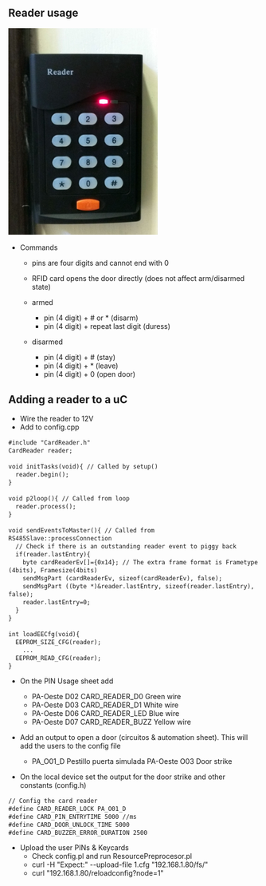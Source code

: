 ## Reader usage

<!-- ![](../../images/RFID%20Keypad.jpg?50%) -->
<img src="../../uploads/images/RFID%20Keypad.jpg" alt="keypad" style="width: 300px;"/> 

- Commands
  - pins are four digits and cannot end with 0 
  - RFID card opens the door directly (does not affect arm/disarmed state)
  - armed 
    - pin (4 digit) + # or \* (disarm) 
    - pin (4 digit) + repeat last digit (duress)

  - disarmed 
    - pin (4 digit) + # (stay) 
    - pin (4 digit) + \* (leave) 
    - pin (4 digit) + 0 (open door)

## Adding a reader to a uC

- Wire the reader to 12V
- Add to config.cpp

```
#include "CardReader.h"
CardReader reader;

void initTasks(void){ // Called by setup()
  reader.begin();
}

void p2loop(){ // Called from loop
  reader.process();
}

void sendEventsToMaster(){ // Called from RS485Slave::processConnection
  // Check if there is an outstanding reader event to piggy back
  if(reader.lastEntry){
    byte cardReaderEv[]={0x14}; // The extra frame format is Frametype (4bits), Framesize(4bits)
    sendMsgPart (cardReaderEv, sizeof(cardReaderEv), false);
    sendMsgPart ((byte *)&reader.lastEntry, sizeof(reader.lastEntry), false);
    reader.lastEntry=0;
  }
}

int loadEECfg(void){
  EEPROM_SIZE_CFG(reader);
    ...
  EEPROM_READ_CFG(reader);
}
```

- On the PIN Usage sheet add 
  - PA-Oeste D02 CARD\_READER\_D0 Green wire
  - PA-Oeste D03 CARD\_READER\_D1 White wire
  - PA-Oeste D06 CARD\_READER\_LED Blue wire
  - PA-Oeste D07 CARD\_READER\_BUZZ Yellow wire

- Add an output to open a door (circuitos & automation sheet). This will add the users to the config file
  - PA\_O01\_D Pestillo puerta simulada PA-Oeste O03 Door strike

- On the local device set the output for the door strike and other constants (config.h)

```
// Config the card reader
#define CARD_READER_LOCK PA_O01_D 
#define CARD_PIN_ENTRYTIME 5000 //ms
#define CARD_DOOR_UNLOCK_TIME 5000
#define CARD_BUZZER_ERROR_DURATION 2500
```

- Upload the user PINs & Keycards
  - Check config.pl and run ResourcePreprocesor.pl
  - curl -H "Expect:" --upload-file 1.cfg "192.168.1.80/fs/"
  - curl "192.168.1.80/reloadconfig?node=1"

